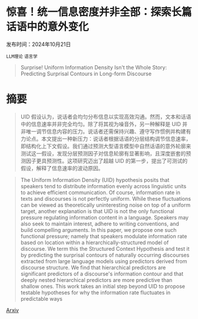 # 惊喜！统一信息密度并非全部：探索长篇话语中的意外变化

发布时间：2024年10月21日

`LLM理论` `语言学`

> Surprise! Uniform Information Density Isn't the Whole Story: Predicting Surprisal Contours in Long-form Discourse

# 摘要

> UID 假设认为，说话者会均匀分布信息以实现高效沟通。然而，文本和话语中的信息速率并非完全均匀。除了将其视为噪音外，另一种解释是 UID 并非唯一调节信息内容的压力。说话者还需保持兴趣、遵守写作惯例并构建有力论点。本文提出一种新压力：说话者根据话语的分层结构调节信息速率，即结构化上下文假设。我们通过预测大型语言模型中自然话语的意外轮廓来测试这一假设，发现分层预测因子对信息轮廓有显著影响，且深度嵌套的预测因子更具预测性。这项研究迈出了超越 UID 的第一步，提出了可测试的假设，解释了信息速率的波动原因。

> The Uniform Information Density (UID) hypothesis posits that speakers tend to distribute information evenly across linguistic units to achieve efficient communication. Of course, information rate in texts and discourses is not perfectly uniform. While these fluctuations can be viewed as theoretically uninteresting noise on top of a uniform target, another explanation is that UID is not the only functional pressure regulating information content in a language. Speakers may also seek to maintain interest, adhere to writing conventions, and build compelling arguments. In this paper, we propose one such functional pressure; namely that speakers modulate information rate based on location within a hierarchically-structured model of discourse. We term this the Structured Context Hypothesis and test it by predicting the surprisal contours of naturally occurring discourses extracted from large language models using predictors derived from discourse structure. We find that hierarchical predictors are significant predictors of a discourse's information contour and that deeply nested hierarchical predictors are more predictive than shallow ones. This work takes an initial step beyond UID to propose testable hypotheses for why the information rate fluctuates in predictable ways

[Arxiv](https://arxiv.org/abs/2410.16062)